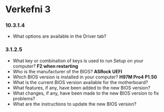 # Verkefni 3
### 10.3.1.4
* What options are available in the Driver tab?

### 3.1.2.5
* What key or combination of keys is used to run Setup on your computer? **F2 when restarting**
* Who is the manufacturer of the BIOS? **ASRock UEFI** 
* Which BIOS version is installed in your computer? **H97M Pro4 P1.50**
* What is the current BIOS version available for the motherboard?
* What features, if any, have been added to the new BIOS version?
* What changes, if any, have been made to the new BIOS version to fix problems?
* What are the instructions to update the new BIOS version?
